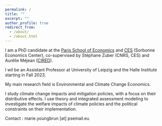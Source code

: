 ```yaml
---
permalink: /
title: ""
excerpt: ""
author_profile: true
redirect_from: 
  - /about/
  - /about.html
---
```


I am a PhD candidate at the [Paris School of Economics](https://www.parisschoolofeconomics.eu) and [CES](http://centredeconomiesorbonne.univ-paris1.fr/) (Sorbonne Economics Center), co-supervised by Stéphane Zuber (CNRS, CES) and Aurélie Méjean ([CIRED](http://www.centre-cired.fr/fr/)).

I wil be an Assistant Professor at University of Leipzig and the Halle Institute starting in Fall 2023.

My main research field is Environmental and Climate Change Economics.

I study climate change impacts and mitigation policies, with a focus on their distributive effects. I use theory and integrated assessment modeling to investigate the welfare impacts of climate policies and the political constraints on their implementation.


Contact : marie.youngbrun [at] psemail.eu

<!---
![](images/image_stripes.png)
--->

